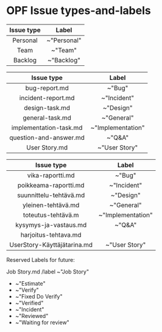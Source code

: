 # OPF Issue types-and-labels



| Issue type | Label |
|:-:|:-:|
| Personal | ~"Personal" |    
| Team | ~"Team" |    
| Backlog | ~"Backlog" |




		
| Issue type | Label |
|:-:|:-:|
| bug-report.md | ~"Bug" |         
| incident-report.md | ~"Incident" |     
| design-task.md | ~"Design" |
| general-task.md |  ~"General"   |        
| implementation-task.md | ~"Implementation" |
| question-and-answer.md | ~"Q&A" | 
| User Story.md | ~"User Story" |

| Issue type | Label |
|:-:|:-:|
| vika-raportti.md | ~"Bug"  |
| poikkeama-raportti.md | ~"Incident" |
| suunnittelu-tehtävä.md | ~"Design"  |
| yleinen-tehtävä.md | ~"General"  |
| toteutus-tehtävä.m | ~"Implementation"  |
| kysymys-ja-vastaus.md | ~"Q&A"   | 
| harjoitus-tehtava.md  |   |
| UserStory-Käyttäjätarina.md | ~"User Story"  |



Reserved Labels for future:

Job Story.md  /label ~"Job Story"

* ~"Estimate"
* ~"Verify"
* ~"Fixed Do Verify"
* ~"Verified"
* ~"Incident"
* ~"Reviewed"
* ~"Waiting for review"
